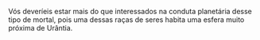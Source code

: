 ﻿Vós deveríeis estar mais do que interessados na conduta planetária desse tipo de mortal, pois uma dessas raças de seres habita uma esfera muito próxima de Urântia.